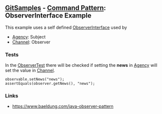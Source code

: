 ## [GitSamples](/../../tree/master) - [Command Pattern](/../../tree/java-design-pattern/test/samples/behavioural/observer): ObserverInterface Example

This example uses a self defined [ObserverInterface](ObserverInterface.java) used by
* [Agency](Agency.java): Subject
* [Channel](Channel.java): Observer

### Tests
In the [ObserverTest](ObserverTest.java) there
will be checked if setting the **news** in
[Agency](Agency.java) will set the value in [Channel](Channel.java).

    observable.setNews("news");
    assertEquals(observer.getNews(), "news");

### Links
* https://www.baeldung.com/java-observer-pattern
